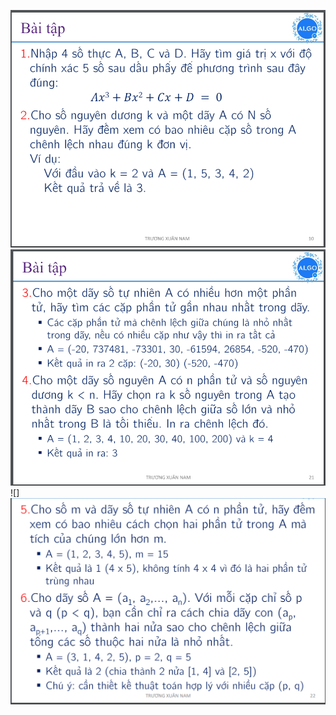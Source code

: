 ![Alt text](/Home_work/Buoi2/image.png)
![](/Home_work/Buoi2/image1.png)
![]![Alt text](image-1.png)